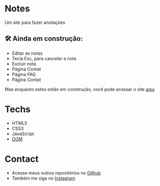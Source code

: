 # Notes

Um site para fazer anotações

## 🛠 Ainda em construção:
- Editar as notas
- Tecla Esc, para cancelar a nota
- Excluir nota
- Página Contat
- Página FAQ
- Página Contat

Mas enquanto estes estão em construção, você pode acessar o site [aqui](https://matheusfdosan.github.io/notes-app/)

# Techs 

- HTML5 
- CSS3
- JavaScript 
- [DOM](https://developer.mozilla.org/pt-BR/docs/Web/API/Document_Object_Model/Introduction)

# Contact

- Acesse meus outros repositórios no [Github](https://github.com/matheusfdosan/)
- Também me siga no [Instagram](https://instagram.com/matheusfdosan/)
